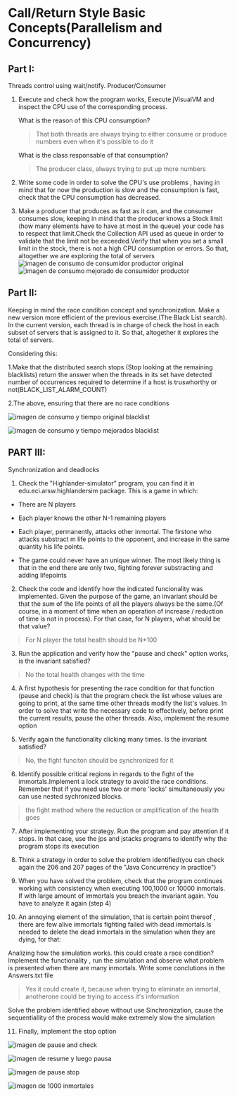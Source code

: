 # Call/Return Style Basic Concepts(Parallelism and Concurrency)
## Part I:[](#part-i)

Threads control using wait/notify. Producer/Consumer

1.  Execute and check how the program works, Execute jVisualVM and inspect the CPU use of the corresponding process.

    What is the reason of this CPU consumption?
    > That both threads are always trying to either consume or produce numbers even when it's possible to do it

    What is the class responsable of that consumption?
    >The producer class, always trying to put up more numbers

2.  Write some code in order to solve the CPU's use problems , having in mind that for now the production is slow and the consumption is fast, check that the CPU consumption has decreased.

3.  Make a producer that produces as fast as it can, and the consumer consumes slow, keeping in mind that the producer knows a Stock limit (how many elements have to have at most in the queue) your code has to respect that limit.Check the Collection API used as queue in order to validate that the limit not be exceeded.Verify that when you set a small limit in the stock, there is not a high CPU consumption or errors. So that, altogether we are exploring the total of servers
    ![imagen de consumo de consumidor productor original](images/procons1.png	)
    ![imagen de consumo mejorado de consumidor productor](images/proconsmejorado.png	)

## Part II:[](#part-ii)

Keeping in mind the race condition concept and synchronization. Make a new version more efficient of the previous exercise.(The Black List search). In the current version, each thread is in charge of check the host in each subset of servers that is assigned to it. So that, altogether it explores the total of servers.

Considering this:

1.Make that the distributed search stops (Stop looking at the remaining blacklists) return the answer when the threads in its set have detected number of occurrences required to determine if a host is truswhorthy or not(BLACK_LIST_ALARM_COUNT)

2.The above, ensuring that there are no race conditions

![imagen de consumo y tiempo original blacklist](images/blacListVanilla.png	)

![imagen de consumo y tiempo mejorados blacklist](images/blackListRebuild.png	)
## PART III:[](#part-ii-1)

Synchronization and deadlocks

1.  Check the "Highlander-simulator" program, you can find it in edu.eci.arsw.highlandersim package. This is a game in which:


-   There are N players

-   Each player knows the other N-1 remaining players

-   Each player, permanently, attacks other inmortal. The firstone who attacks substract m life points to the opponent, and increase in the same quantity his life points.

-   The game could never have an unique winner. The most likely thing is that in the end there are only two, fighting forever substracting and adding lifepoints


2. Check the code and identify how the indicated funcionality was implemented. Given the purpose of the game, an invariant should be that the sum of the life points of all the players always be the same.(Of course, in a moment of time when an operation of increase / reduction of time is not in process). For that case, for N players, what should be that value?

> For N player the total health should be N*100

3. Run the application and verify how the "pause and check" option works, is the invariant satisfied?
>No the total health changes with the time
>
4. A first hypothesis for presenting the race condition for that function (pause and check) is that the program check the list whose values ​​are going to print, at the same time other threads modify the list's values. In order to solve that write the necessary code to effectively, before print the current results, pause the other threads. Also, implement the resume option

5. Verify again the functionality clicking many times. Is the invariant satisfied?
> No, the fight funciton should be synchronized for it

6. Identify possible critical regions in regards to the fight of the immortals.Implement a lock strategy to avoid the race conditions. Remember that if you need use two or more 'locks' simultaneously you can use nested sychronized blocks.
> the fight method where the reduction or amplification of the health goes

7. After implementing your strategy. Run the program and pay attention if it stops. In that case, use the jps and jstacks programs to identify why the program stops its execution

8. Think a strategy in order to solve the problem identified(you can check again the 206 and 207 pages of the "Java Concurrency in practice")

9. When you have solved the problem, check that the program continues working with consistency when executing 100,1000 or 10000 inmortals. If with large amount of immortals you breach the invariant again. You have to analyze it again (step 4)

10. An annoying element of the simulation, that is certain point thereof , there are few alive immortals fighting failed with dead immortals.Is needed to delete the dead inmortals in the simulation when they are dying, for that:

Analizing how the simulation works. this could create a race condition? Implement the functionality , run the simulation and observe what problem is presented when there are many inmortals. Write some conclutions in the Answers.txt file
>Yes it could create it, because when trying to eliminate an inmortal, anotherone could be trying to access it's information

Solve the problem identified above without use Sinchronization, cause the sequentiallity of the process would make extremely slow the simulation

11. Finally, implement the stop option

![imagen de pause and check](images/pauseAndCheck.png)

![imagen de resume y luego pausa](images/resume.png)

![imagen de pause stop](images/stop.png)

![imagen de 1000 inmortales](images/1000.png)
